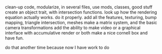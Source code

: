 clean-up code, modularize, in several files, use mods, classes, good stuff
create an object trait, with intersection functions.
look up how the rendering equation actually works. do it properly.
add all the features, texturing, bump mapping, triangle intersection, meshes
make a matrix system, and the basic camera transformations
add the ability to make video or a graphical interface with accumulative render or both
make a nice cornell box and have fun.

do that another time because now I have work to do
